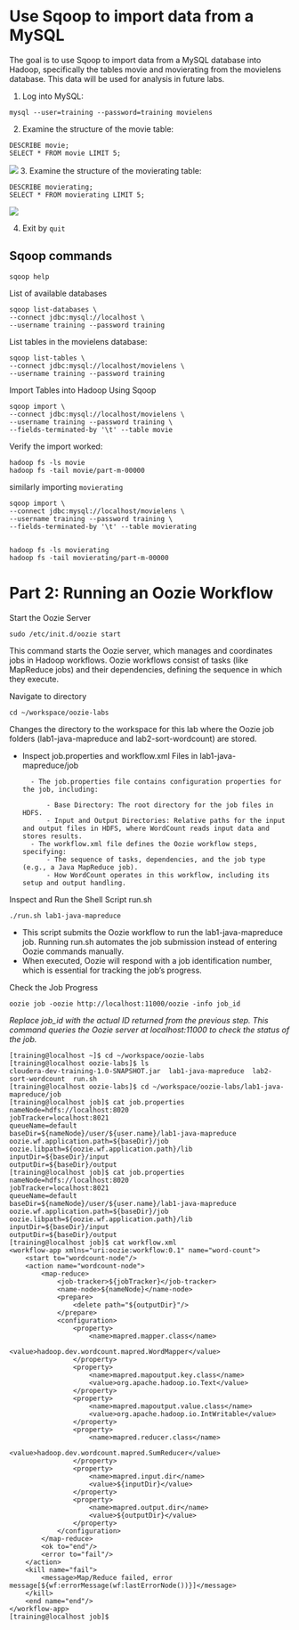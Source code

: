 # Use Sqoop to import data from a MySQL
The goal is to use Sqoop to import data from a MySQL database into Hadoop, specifically the tables movie and movierating from the movielens database. This data will be used for analysis in future labs.

1. Log into MySQL:
```
mysql --user=training --password=training movielens

```

2. Examine the structure of the movie table:
```
DESCRIBE movie;
SELECT * FROM movie LIMIT 5;

```
![](sql1.png)
3. Examine the structure of the movierating table:
```
DESCRIBE movierating;
SELECT * FROM movierating LIMIT 5;

```
![](sql2.png)

4. Exit by `quit`

## Sqoop commands

```
sqoop help
```
List of available databases
```
sqoop list-databases \
--connect jdbc:mysql://localhost \
--username training --password training
```
List tables in the movielens database:
```
sqoop list-tables \
--connect jdbc:mysql://localhost/movielens \
--username training --password training

```

Import Tables into Hadoop Using Sqoop
```
sqoop import \
--connect jdbc:mysql://localhost/movielens \
--username training --password training \
--fields-terminated-by '\t' --table movie

```

Verify the import worked:
```
hadoop fs -ls movie
hadoop fs -tail movie/part-m-00000

```

similarly importing `movierating`
```
sqoop import \
--connect jdbc:mysql://localhost/movielens \
--username training --password training \
--fields-terminated-by '\t' --table movierating


hadoop fs -ls movierating
hadoop fs -tail movierating/part-m-00000
```


# Part 2: Running an Oozie Workflow



Start the Oozie Server
```
sudo /etc/init.d/oozie start

```
This command starts the Oozie server, which manages and coordinates jobs in Hadoop workflows.
Oozie workflows consist of tasks (like MapReduce jobs) and their dependencies, defining the sequence in which they execute.

Navigate to directory
```
cd ~/workspace/oozie-labs
```

 Changes the directory to the workspace for this lab where the Oozie job folders (lab1-java-mapreduce and lab2-sort-wordcount) are stored.
- Inspect job.properties and workflow.xml Files in lab1-java-mapreduce/job

		- The job.properties file contains configuration properties for the job, including:

			- Base Directory: The root directory for the job files in HDFS.
			- Input and Output Directories: Relative paths for the input and output files in HDFS, where WordCount reads input data and stores results.
		- The workflow.xml file defines the Oozie workflow steps, specifying:
			- The sequence of tasks, dependencies, and the job type (e.g., a Java MapReduce job).
			- How WordCount operates in this workflow, including its setup and output handling.
		
		
Inspect and Run the Shell Script run.sh
```
./run.sh lab1-java-mapreduce

```
- This script submits the Oozie workflow to run the lab1-java-mapreduce job. Running run.sh automates the job submission instead of entering Oozie commands manually.
- When executed, Oozie will respond with a job identification number, which is essential for tracking the job’s progress.

Check the Job Progress

```
oozie job -oozie http://localhost:11000/oozie -info job_id

```

*Replace job_id with the actual ID returned from the previous step.*
*This command queries the Oozie server at localhost:11000 to check the status of the job.*

```
[training@localhost ~]$ cd ~/workspace/oozie-labs
[training@localhost oozie-labs]$ ls
cloudera-dev-training-1.0-SNAPSHOT.jar  lab1-java-mapreduce  lab2-sort-wordcount  run.sh
[training@localhost oozie-labs]$ cd ~/workspace/oozie-labs/lab1-java-mapreduce/job
[training@localhost job]$ cat job.properties
nameNode=hdfs://localhost:8020
jobTracker=localhost:8021
queueName=default
baseDir=${nameNode}/user/${user.name}/lab1-java-mapreduce
oozie.wf.application.path=${baseDir}/job
oozie.libpath=${oozie.wf.application.path}/lib
inputDir=${baseDir}/input
outputDir=${baseDir}/output
[training@localhost job]$ cat job.properties
nameNode=hdfs://localhost:8020
jobTracker=localhost:8021
queueName=default
baseDir=${nameNode}/user/${user.name}/lab1-java-mapreduce
oozie.wf.application.path=${baseDir}/job
oozie.libpath=${oozie.wf.application.path}/lib
inputDir=${baseDir}/input
outputDir=${baseDir}/output
[training@localhost job]$ cat workflow.xml
<workflow-app xmlns="uri:oozie:workflow:0.1" name="word-count">
    <start to="wordcount-node"/>
    <action name="wordcount-node">
        <map-reduce>
            <job-tracker>${jobTracker}</job-tracker>
            <name-node>${nameNode}</name-node>
            <prepare>
                <delete path="${outputDir}"/>
            </prepare>
            <configuration>
                <property>
                    <name>mapred.mapper.class</name>
                    <value>hadoop.dev.wordcount.mapred.WordMapper</value>
                </property>
                <property>
                    <name>mapred.mapoutput.key.class</name>
                    <value>org.apache.hadoop.io.Text</value>
                </property>
                <property>
                    <name>mapred.mapoutput.value.class</name>
                    <value>org.apache.hadoop.io.IntWritable</value>
                </property>
                <property>
                    <name>mapred.reducer.class</name>
                    <value>hadoop.dev.wordcount.mapred.SumReducer</value>
                </property>
                <property>
                    <name>mapred.input.dir</name>
                    <value>${inputDir}</value>
                </property>
                <property>
                    <name>mapred.output.dir</name>
                    <value>${outputDir}</value>
                </property>
            </configuration>
        </map-reduce>
        <ok to="end"/>
        <error to="fail"/>
    </action>
    <kill name="fail">
        <message>Map/Reduce failed, error message[${wf:errorMessage(wf:lastErrorNode())}]</message>
    </kill>
    <end name="end"/>
</workflow-app>
[training@localhost job]$ 

```